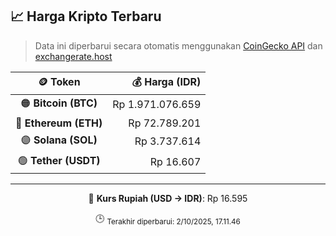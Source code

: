 

<!-- HARGA_KRIPTO -->
## 📈 Harga Kripto Terbaru

> Data ini diperbarui secara otomatis menggunakan [CoinGecko API](https://www.coingecko.com/) dan [exchangerate.host](https://exchangerate.host/)

<div align="center">

| 🪙 Token | 💰 Harga (IDR) |
|:------:|---------------:|
| 🟠 **Bitcoin (BTC)**   | Rp 1.971.076.659 |
| 🔵 **Ethereum (ETH)**  | Rp 72.789.201 |
| 🟣 **Solana (SOL)**    | Rp 3.737.614 |
| 🟢 **Tether (USDT)**   | Rp 16.607 |

---

💱 **Kurs Rupiah (USD → IDR)**: Rp 16.595

🕒 <sub>Terakhir diperbarui: 2/10/2025, 17.11.46</sub>

</div>
<!-- /HARGA_KRIPTO -->